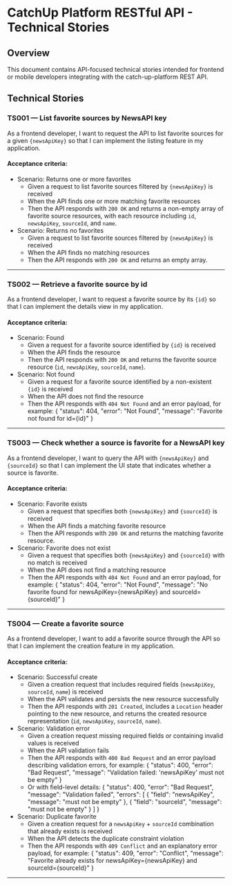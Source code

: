 # CatchUp Platform RESTful API - Technical Stories

## Overview
This document contains API-focused technical stories intended for frontend or mobile developers integrating with the catch-up-platform REST API. 

## Technical Stories

### TS001 — List favorite sources by NewsAPI key
As a frontend developer, I want to request the API to list favorite sources for a given `{newsApiKey}` so that I can implement the listing feature in my application.
#### Acceptance criteria:
- Scenario: Returns one or more favorites
  - Given a request to list favorite sources filtered by `{newsApiKey}` is received
  - When the API finds one or more matching favorite resources
  - Then the API responds with `200 OK` and returns a non-empty array of favorite source resources, with each resource including `id`, `newsApiKey`, `sourceId`, and `name`.
- Scenario: Returns no favorites
  - Given a request to list favorite sources filtered by `{newsApiKey}` is received
  - When the API finds no matching resources
  - Then the API responds with `200 OK` and returns an empty array.
---
### TS002 — Retrieve a favorite source by id
As a frontend developer, I want to request a favorite source by its `{id}` so that I can implement the details view in my application.
#### Acceptance criteria:
- Scenario: Found
  - Given a request for a favorite source identified by `{id}` is received
  - When the API finds the resource
  - Then the API responds with `200 OK` and returns the favorite source resource (`id`, `newsApiKey`, `sourceId`, `name`).
- Scenario: Not found
  - Given a request for a favorite source identified by a non-existent `{id}` is received
  - When the API does not find the resource
  - Then the API responds with `404 Not Found` and an error payload, for example:
    {
      "status": 404,
      "error": "Not Found",
      "message": "Favorite not found for id={id}"
    }
---
### TS003 — Check whether a source is favorite for a NewsAPI key
As a frontend developer, I want to query the API with `{newsApiKey}` and `{sourceId}` so that I can implement the UI state that indicates whether a source is favorite.
#### Acceptance criteria:
- Scenario: Favorite exists
  - Given a request that specifies both `{newsApiKey}` and `{sourceId}` is received
  - When the API finds a matching favorite resource
  - Then the API responds with `200 OK` and returns the matching favorite resource.
- Scenario: Favorite does not exist
  - Given a request that specifies both `{newsApiKey}` and `{sourceId}` with no match is received
  - When the API does not find a matching resource
  - Then the API responds with `404 Not Found` and an error payload, for example:
    {
      "status": 404,
      "error": "Not Found",
      "message": "No favorite found for newsApiKey={newsApiKey} and sourceId={sourceId}"
    }
---
### TS004 — Create a favorite source
As a frontend developer, I want to add a favorite source through the API so that I can implement the creation feature in my application.
#### Acceptance criteria:
- Scenario: Successful create
  - Given a creation request that includes required fields (`newsApiKey`, `sourceId`, `name`) is received
  - When the API validates and persists the new resource successfully
  - Then the API responds with `201 Created`, includes a `Location` header pointing to the new resource, and returns the created resource representation (`id`, `newsApiKey`, `sourceId`, `name`).
- Scenario: Validation error
  - Given a creation request missing required fields or containing invalid values is received
  - When the API validation fails
  - Then the API responds with `400 Bad Request` and an error payload describing validation errors, for example:
    {
      "status": 400,
      "error": "Bad Request",
      "message": "Validation failed: 'newsApiKey' must not be empty"
    }
  - Or with field-level details:
    {
      "status": 400,
      "error": "Bad Request",
      "message": "Validation failed",
      "errors": [
        { "field": "newsApiKey", "message": "must not be empty" },
        { "field": "sourceId", "message": "must not be empty" }
      ]
    }
- Scenario: Duplicate favorite
  - Given a creation request for a `newsApiKey` + `sourceId` combination that already exists is received
  - When the API detects the duplicate constraint violation
  - Then the API responds with `409 Conflict` and an explanatory error payload, for example:
    {
      "status": 409,
      "error": "Conflict",
      "message": "Favorite already exists for newsApiKey={newsApiKey} and sourceId={sourceId}"
    }
---
